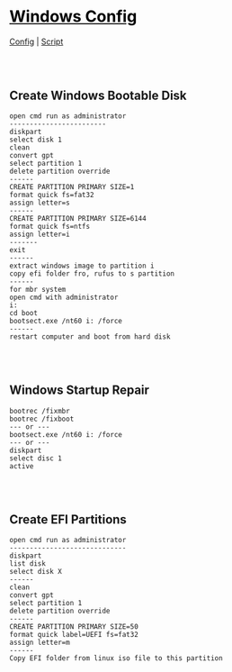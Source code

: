 <style>
.md1{margin-top: 75px;}
.md2{margin-top: 50px;}
.md3{margin-top: 25px;}
.tbl1 td#header{background-color: D1ECCF}
</style>

# [<span style="color:black;">Windows Config</span>](Windows.md)
[Config](Windows-Config.md) | [Script](Windows-Script.md) 

<div class="md1"></div>

## Create Windows Bootable Disk
    open cmd run as administrator 
	------------------------
    diskpart
    select disk 1
    clean
	convert gpt
	select partition 1
	delete partition override
	------
	CREATE PARTITION PRIMARY SIZE=1
	format quick fs=fat32
	assign letter=s
	------
    CREATE PARTITION PRIMARY SIZE=6144    
    format quick fs=ntfs
	assign letter=i	
	-------
	exit	
	------
    extract windows image to partition i
	copy efi folder fro, rufus to s partition
    ------
	for mbr system
    open cmd with administrator 
    i:
    cd boot 
    bootsect.exe /nt60 i: /force
	------
    restart computer and boot from hard disk

<div class="md1"></div>

## Windows Startup Repair
    bootrec /fixmbr
    bootrec /fixboot
    --- or ---
    bootsect.exe /nt60 i: /force
    --- or ---
    diskpart
    select disc 1
    active
	
	

<div class="md1"></div>	
	
## Create EFI Partitions
	open cmd run as administrator 
	-----------------------------
    diskpart	
	list disk
    select disk X
	------
    clean
	convert gpt
	select partition 1
	delete partition override
	------
	CREATE PARTITION PRIMARY SIZE=50
	format quick label=UEFI fs=fat32
	assign letter=m
	------
	Copy EFI folder from linux iso file to this partition
